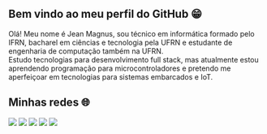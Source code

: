## Bem vindo ao meu perfil do GitHub 😁

  Olá! Meu nome é Jean Magnus, sou técnico em informática formado pelo IFRN, bacharel em ciências e tecnologia pela UFRN e estudante de engenharia de computação também na UFRN. <br>
  Estudo tecnologias para desenvolvimento full stack, mas atualmente estou aprendendo programação para microcontroladores e pretendo me aperfeiçoar em tecnologias para sistemas embarcados e IoT. <br>

## Minhas redes 🌐

<div> 
  <a href="https://www.youtube.com/@magnus1484" target="_blank"><img src="https://img.shields.io/badge/YouTube-FF0000?style=for-the-badge&logo=youtube&logoColor=white" target="_blank"></a>
  <a href="https://www.instagram.com/jean.magnus/" target="_blank"><img src="https://img.shields.io/badge/-Instagram-%23E4405F?style=for-the-badge&logo=instagram&logoColor=white" target="_blank"></a>
 	<a href="https://www.twitch.tv/jeanmagnus" target="_blank"><img src="https://img.shields.io/badge/Twitch-9146FF?style=for-the-badge&logo=twitch&logoColor=white" target="_blank"></a>
  <!-- <a href="" target="_blank"><img src="https://img.shields.io/badge/Discord-7289DA?style=for-the-badge&logo=discord&logoColor=white" target="_blank"></a> -->
  <a href ="mailto:jeanjr.0019@gmail.com"><img src="https://img.shields.io/badge/-Gmail-%23333?style=for-the-badge&logo=gmail&logoColor=white" target="_blank"></a>
  <a href="https://www.linkedin.com/in/jean-magnus-b11562163/" target="_blank"><img src="https://img.shields.io/badge/-LinkedIn-%230077B5?style=for-the-badge&logo=linkedin&logoColor=white" target="_blank"></a> 
  
</div>


